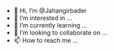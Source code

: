 - 👋 Hi, I’m @Jahangirbader
- 👀 I’m interested in ...
- 🌱 I’m currently learning ...
- 💞️ I’m looking to collaborate on ...
- 📫 How to reach me ...

<!---
Jahangirbader/Jahangirbader is a ✨ special ✨ repository because its `README.md` (this file) appears on your GitHub profile.
You can click the Preview link to take a look at your changes.
--->
